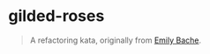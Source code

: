 gilded-roses
============

> A refactoring kata, originally from [Emily Bache](https://github.com/emilybache/Refactoring-Katas).
